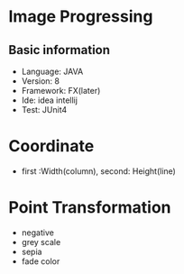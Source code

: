 # Image Progressing
## Basic information
+ Language: JAVA
+ Version: 8
+ Framework: FX(later)
+ Ide: idea intellij
+ Test: JUnit4
# Coordinate
+ first :Width(column), second: Height(line)
# Point Transformation
+ negative
+ grey scale
+ sepia
+ fade color